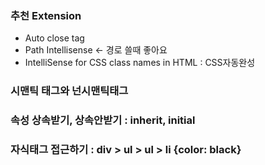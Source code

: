 ### 추천 Extension

- Auto close tag
- Path Intellisense <- 경로 쓸때 좋아요
- IntelliSense for CSS class names in HTML : CSS자동완성

### 시맨틱 태그와 넌시맨틱태그

### 속성 상속받기, 상속안받기 : inherit, initial

### 자식태그 접근하기 : div > ul > ul > li {color: black}

###
